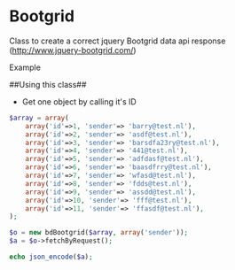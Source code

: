 Bootgrid
===================
Class to create a correct jquery Bootgrid data api response (http://www.jquery-bootgrid.com/)

Example


##Using this class##
- Get one object by calling it's ID
```php
$array = array(
	array('id'=>1, 'sender'=> 'barry@test.nl'),
	array('id'=>2, 'sender'=> 'asdf@test.nl'),
	array('id'=>3, 'sender'=> 'barsdfa23ry@test.nl'),
	array('id'=>4, 'sender'=> '441@test.nl'),
	array('id'=>5, 'sender'=> 'adfdasf@test.nl'),
	array('id'=>6, 'sender'=> 'baasdfrry@test.nl'),
	array('id'=>7, 'sender'=> 'wfasd@test.nl'),
	array('id'=>8, 'sender'=> 'fdds@test.nl'),
	array('id'=>9, 'sender'=> 'assdd@test.nl'),
	array('id'=>10, 'sender'=> 'fff@test.nl'),
	array('id'=>11, 'sender'=> 'ffasdf@test.nl'),
);

$o = new bdBootgrid($array, array('sender'));
$a = $o->fetchByRequest();

echo json_encode($a);


```